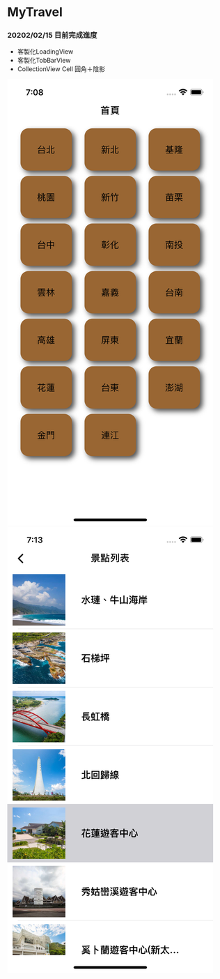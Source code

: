 # MyTravel

### 20202/02/15 目前完成進度

- 客製化LoadingView
- 客製化TobBarView
- CollectionView Cell 圓角＋陰影

![image](https://github.com/alangprs/MyTravel/blob/main/ShowDemo/Simulator%20Screen%20Shot%20-%20iPhone%2013%20Pro%20-%202022-02-15%20at%2019.08.32.png)
![imgae](https://github.com/alangprs/MyTravel/blob/main/ShowDemo/Simulator%20Screen%20Shot%20-%20iPhone%2013%20Pro%20-%202022-02-15%20at%2019.13.01.png)
